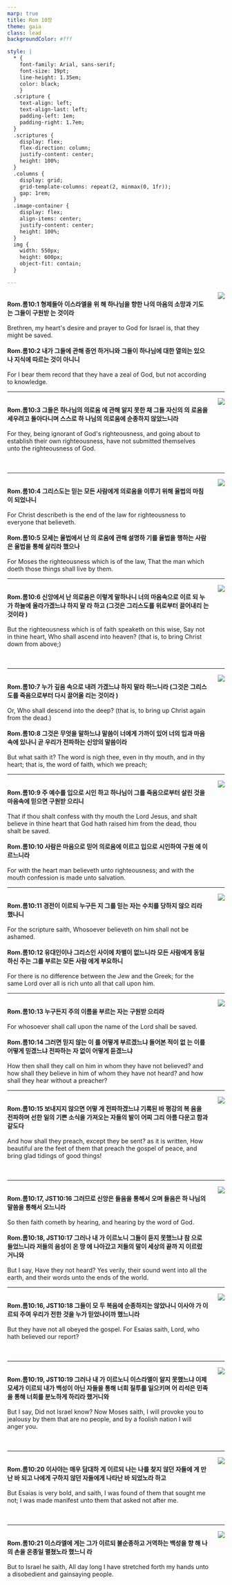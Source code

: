 ```yaml
---
marp: true
title: Rom 10장
theme: gaia
class: lead
backgroundColor: #fff

style: |
  * {
    font-family: Arial, sans-serif;
    font-size: 19pt;
    line-height: 1.35em;
    color: black;
    }
  .scripture {
    text-align: left;
    text-align-last: left;
    padding-left: 1em;
    padding-right: 1.7em;
  }
  .scriptures {
    display: flex;
    flex-direction: column;
    justify-content: center;
    height: 100%;
  }
  .columns {
    display: grid;
    grid-template-columns: repeat(2, minmax(0, 1fr));
    gap: 1rem;
  }
  .image-container {
    display: flex;
    align-items: center;
    justify-content: center;
    height: 100%;
  }
  img {
    width: 550px;
    height: 600px;
    object-fit: contain;
  }

---
```


<div class="columns">
  <div class="scriptures">
    <br>
    <div class="scripture">
      <b>Rom.롬10:1 형제들아 이스라엘을 위 해 하나님을 향한 나의 마음의 소망과 기도는 그들이 구원받 는 것이라 
      </b>
    </div>
    <br>
    <div class="scripture">Brethren, my heart's desire and prayer to God for Israel is, that they might be saved. 
    </div>
    <br>
    <div class="scripture">
      <b>Rom.롬10:2 내가 그들에 관해 증언 하거니와 그들이 하나님에 대한 열의는 있으나 지식에 따르는 것이 아니니 
      </b>
    </div>
    <br>
    <div class="scripture">For I bear them record that they have a zeal of God, but not according to knowledge. 
    </div>         
  </div>
  <div class="image-container">
    <img src='../../pictures/picture_103.jpg'>
  </div>
</div>

---

<div class="columns">
  <div class="scriptures">
    <br>
    <div class="scripture">
      <b>Rom.롬10:3 그들은 하나님의 의로움 에 관해 알지 못한 채 그들 자신의 의 로움을 세우려고 돌아다니며 스스로 하 나님의 의로움에 순종하지 않았느니라 
      </b>
    </div>
    <br>
    <div class="scripture">For they, being ignorant of God's righteousness, and going about to establish their own righteousness, have not submitted themselves unto the righteousness of God. 
    </div>
    <br>
    <div class="scripture">
      <b>
      </b>
    </div>
    <br>
    <div class="scripture">
    </div>         
  </div>
  <div class="image-container">
    <img src='../../pictures/picture_24.jpg'>
  </div>
</div>

---

<div class="columns">
  <div class="scriptures">
    <br>
    <div class="scripture">
      <b>Rom.롬10:4 그리스도는 믿는 모든 사람에게 의로움을 이루기 위해 율법의 마침이 되었나니 
      </b>
    </div>
    <br>
    <div class="scripture">For Christ describeth is the end of the law for righteousness to everyone that believeth. 
    </div>
    <br>
    <div class="scripture">
      <b>Rom.롬10:5 모세는 율법에서 난 의 로움에 관해 설명하 기를 율법을 행하는 사람은 율법을 통해 살리라 했으나 
      </b>
    </div>
    <br>
    <div class="scripture">For Moses the righteousness which is of the law, That the man which doeth those things shall live by them. 
    </div>         
  </div>
  <div class="image-container">
    <img src='../../pictures/picture_172.jpg'>
  </div>
</div>

---

<div class="columns">
  <div class="scriptures">
    <br>
    <div class="scripture">
      <b>Rom.롬10:6 신앙에서 난 의로움은 이렇게 말하나니 너의 마음속으로 이르 되 누가 하늘에 올라가겠느냐 하지 말 라 하고 (그것은 그리스도를 위로부터 끌어내리 는 것이라 ) 
      </b>
    </div>
    <br>
    <div class="scripture">But the righteousness which is of faith speaketh on this wise, Say not in thine heart, Who shall ascend into heaven? (that is, to bring Christ down from above;) 
    </div>
    <br>
    <div class="scripture">
      <b>
      </b>
    </div>
    <br>
    <div class="scripture">
    </div>         
  </div>
  <div class="image-container">
    <img src='../../pictures/picture_76.jpg'>
  </div>
</div>

---

<div class="columns">
  <div class="scriptures">
    <br>
    <div class="scripture">
      <b>Rom.롬10:7 누가 깊음 속으로 내려 가겠느냐 하지 말라 하느니라 (그것은 그리스도를 죽음으로부터 다시 끌어올 리는 것이라 ) 
      </b>
    </div>
    <br>
    <div class="scripture">Or, Who shall descend into the deep? (that is, to bring up Christ again from the dead.) 
    </div>
    <br>
    <div class="scripture">
      <b>Rom.롬10:8 그것은 무엇을 말하느냐 말씀이 너에게 가까이 있어 너의 입과 마음속에 있나니 곧 우리가 전파하는 신앙의 말씀이라 
      </b>
    </div>
    <br>
    <div class="scripture">But what saith it? The word is nigh thee, even in thy mouth, and in thy heart; that is, the word of faith, which we preach; 
    </div>         
  </div>
  <div class="image-container">
    <img src='../../pictures/picture_10.jpg'>
  </div>
</div>

---

<div class="columns">
  <div class="scriptures">
    <br>
    <div class="scripture">
      <b>Rom.롬10:9 주 예수를 입으로 시인 하고 하나님이 그를 죽음으로부터 살린 것을 마음속에 믿으면 구원받 으리니 
      </b>
    </div>
    <br>
    <div class="scripture">That if thou shalt confess with thy mouth the Lord Jesus, and shalt believe in thine heart that God hath raised him from the dead, thou shalt be saved. 
    </div>
    <br>
    <div class="scripture">
      <b>Rom.롬10:10 사람은 마음으로 믿어 의로움에 이르고 입으로 시인하여 구원 에 이르느니라 
      </b>
    </div>
    <br>
    <div class="scripture">For with the heart man believeth unto righteousness; and with the mouth confession is made unto salvation. 
    </div>         
  </div>
  <div class="image-container">
    <img src='../../pictures/picture_138.jpg'>
  </div>
</div>

---

<div class="columns">
  <div class="scriptures">
    <br>
    <div class="scripture">
      <b>Rom.롬10:11 경전이 이르되 누구든 지 그를 믿는 자는 수치를 당하지 않으 리라 했나니 
      </b>
    </div>
    <br>
    <div class="scripture">For the scripture saith, Whosoever believeth on him shall not be ashamed. 
    </div>
    <br>
    <div class="scripture">
      <b>Rom.롬10:12 유대인이나 그리스인 사이에 차별이 없느니라 모든 사람에게 동일하신 주는 그를 부르는 모든 사람 에게 부요하니 
      </b>
    </div>
    <br>
    <div class="scripture">For there is no difference between the Jew and the Greek; for the same Lord over all is rich unto all that call upon him. 
    </div>         
  </div>
  <div class="image-container">
    <img src='../../pictures/picture_153.jpg'>
  </div>
</div>

---

<div class="columns">
  <div class="scriptures">
    <br>
    <div class="scripture">
      <b>Rom.롬10:13 누구든지 주의 이름을 부르는 자는 구원받 으리라 
      </b>
    </div>
    <br>
    <div class="scripture">For whosoever shall call upon the name of the Lord shall be saved. 
    </div>
    <br>
    <div class="scripture">
      <b>Rom.롬10:14 그러면 믿지 않는 이 를 어떻게 부르겠느냐 들어본 적이 없 는 이를 어떻게 믿겠느냐 전파하는 자 없이 어떻게 듣겠느냐 
      </b>
    </div>
    <br>
    <div class="scripture">How then shall they call on him in whom they have not believed? and how shall they believe in him of whom they have not heard? and how shall they hear without a preacher? 
    </div>         
  </div>
  <div class="image-container">
    <img src='../../pictures/picture_84.jpg'>
  </div>
</div>

---

<div class="columns">
  <div class="scriptures">
    <br>
    <div class="scripture">
      <b>Rom.롬10:15 보내지지 않으면 어떻 게 전파하겠느냐 기록된 바 평강의 복 음을 전파하며 선한 일의 기쁜 소식을 가져오는 자들의 발이 어찌 그리 아름 다운고 함과 같도다 
      </b>
    </div>
    <br>
    <div class="scripture">And how shall they preach, except they be sent? as it is written, How beautiful are the feet of them that preach the gospel of peace, and bring glad tidings of good things! 
    </div>
    <br>
    <div class="scripture">
      <b>
      </b>
    </div>
    <br>
    <div class="scripture">
    </div>         
  </div>
  <div class="image-container">
    <img src='../../pictures/picture_56.jpg'>
  </div>
</div>

---

<div class="columns">
  <div class="scriptures">
    <br>
    <div class="scripture">
      <b>Rom.롬10:17, JST10:16 그러므로 신앙은 들음을 통해서 오며 들음은 하 나님의 말씀을 통해서 오느니라 
      </b>
    </div>
    <br>
    <div class="scripture">So then faith cometh by hearing, and hearing by the word of God. 
    </div>
    <br>
    <div class="scripture">
      <b>Rom.롬10:18, JST10:17 그러나 내 가 이르노니 그들이 듣지 못했느냐 참 으로 들었느니라 저들의 음성이 온 땅 에 나아갔고 저들의 말이 세상의 끝까 지 이르렀 거니와 
      </b>
    </div>
    <br>
    <div class="scripture">But I say, Have they not heard? Yes verily, their sound went into all the earth, and their words unto the ends of the world. 
    </div>         
  </div>
  <div class="image-container">
    <img src='../../pictures/picture_88.jpg'>
  </div>
</div>

---

<div class="columns">
  <div class="scriptures">
    <br>
    <div class="scripture">
      <b>Rom.롬10:16, JST10:18 그들이 모 두 복음에 순종하지는 않았나니 이사야 가 이르되 주여 우리가 전한 것을 누가 믿었나이까 했느니라 
      </b>
    </div>
    <br>
    <div class="scripture">But they have not all obeyed the gospel. For Esaias saith, Lord, who hath believed our report? 
    </div>
    <br>
    <div class="scripture">
      <b>
      </b>
    </div>
    <br>
    <div class="scripture">
    </div>         
  </div>
  <div class="image-container">
    <img src='../../pictures/picture_95.jpg'>
  </div>
</div>

---

<div class="columns">
  <div class="scriptures">
    <br>
    <div class="scripture">
      <b>Rom.롬10:19, JST10:19 그러나 내 가 이르노니 이스라엘이 알지 못했느냐 이제 모세가 이르되 내가 백성이 아닌 자들을 통해 너희 질투를 일으키며 어 리석은 민족을 통해 너희를 분노하게 하리라 했거니와 
      </b>
    </div>
    <br>
    <div class="scripture">But I say, Did not Israel know? Now Moses saith, I will provoke you to jealousy by them that are no people, and by a foolish nation I will anger you. 
    </div>
    <br>
    <div class="scripture">
      <b>
      </b>
    </div>
    <br>
    <div class="scripture">
    </div>         
  </div>
  <div class="image-container">
    <img src='../../pictures/picture_8.jpg'>
  </div>
</div>

---

<div class="columns">
  <div class="scriptures">
    <br>
    <div class="scripture">
      <b>Rom.롬10:20 이사야는 매우 담대하 게 이르되 나는 나를 찾지 않던 자들에 게 만난 바 되고 나에게 구하지 않던 자들에게 나타난 바 되었노라 하고 
      </b>
    </div>
    <br>
    <div class="scripture">But Esaias is very bold, and saith, I was found of them that sought me not; I was made manifest unto them that asked not after me. 
    </div>
    <br>
    <div class="scripture">
      <b>
      </b>
    </div>
    <br>
    <div class="scripture">
    </div>         
  </div>
  <div class="image-container">
    <img src='../../pictures/picture_27.jpg'>
  </div>
</div>

---

<div class="columns">
  <div class="scriptures">
    <br>
    <div class="scripture">
      <b>Rom.롬10:21 이스라엘에 게는 그가 이르되 불순종하고 거역하는 백성을 향 해 나의 손을 온종일 펼쳤노라 했느니 라 
      </b>
    </div>
    <br>
    <div class="scripture">But to Israel he saith, All day long I have stretched forth my hands unto a disobedient and gainsaying people.
    </div>
    <br>
    <div class="scripture">
      <b>
      </b>
    </div>
    <br>
    <div class="scripture">
    </div>         
  </div>
  <div class="image-container">
    <img src='../../pictures/picture_162.jpg'>
  </div>
</div>

